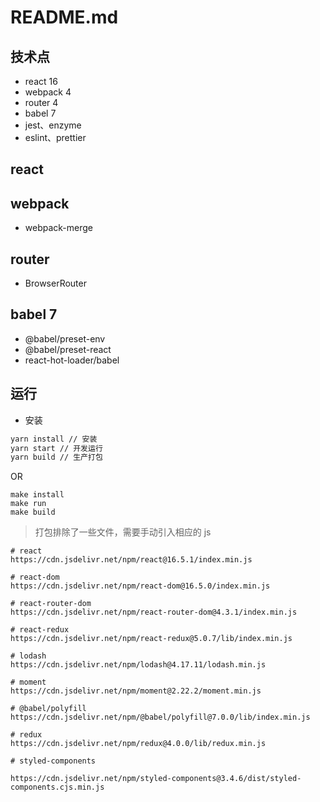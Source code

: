 # README.md

## 技术点

- react 16
- webpack 4
- router 4
- babel 7
- jest、enzyme
- eslint、prettier

## react

## webpack

- webpack-merge

## router

- BrowserRouter

## babel 7

- @babel/preset-env
- @babel/preset-react
- react-hot-loader/babel

## 运行

- 安装

```bash
yarn install // 安装
yarn start // 开发运行
yarn build // 生产打包
```

OR

```
make install
make run
make build
```
> 打包排除了一些文件，需要手动引入相应的 js

```
# react
https://cdn.jsdelivr.net/npm/react@16.5.1/index.min.js

# react-dom
https://cdn.jsdelivr.net/npm/react-dom@16.5.0/index.min.js

# react-router-dom
https://cdn.jsdelivr.net/npm/react-router-dom@4.3.1/index.min.js

# react-redux
https://cdn.jsdelivr.net/npm/react-redux@5.0.7/lib/index.min.js

# lodash
https://cdn.jsdelivr.net/npm/lodash@4.17.11/lodash.min.js

# moment
https://cdn.jsdelivr.net/npm/moment@2.22.2/moment.min.js

# @babel/polyfill
https://cdn.jsdelivr.net/npm/@babel/polyfill@7.0.0/lib/index.min.js

# redux
https://cdn.jsdelivr.net/npm/redux@4.0.0/lib/redux.min.js

# styled-components

https://cdn.jsdelivr.net/npm/styled-components@3.4.6/dist/styled-components.cjs.min.js
```
